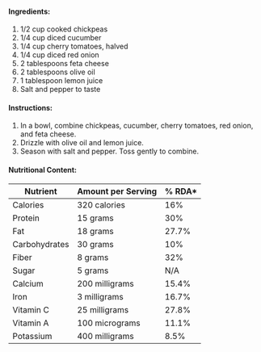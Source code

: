 #### Ingredients:

1. 1/2 cup cooked chickpeas
2. 1/4 cup diced cucumber
3. 1/4 cup cherry tomatoes, halved
4. 1/4 cup diced red onion
5. 2 tablespoons feta cheese
6. 2 tablespoons olive oil
7. 1 tablespoon lemon juice
8. Salt and pepper to taste

#### Instructions:

1. In a bowl, combine chickpeas, cucumber, cherry tomatoes, red onion, and feta cheese.
2. Drizzle with olive oil and lemon juice.
3. Season with salt and pepper. Toss gently to combine.

#### Nutritional Content:

| Nutrient      | Amount per Serving | % RDA* |
| ------------- | ------------------ | ------ |
| Calories      | 320 calories       | 16%    |
| Protein       | 15 grams           | 30%    |
| Fat           | 18 grams           | 27.7%  |
| Carbohydrates | 30 grams           | 10%    |
| Fiber         | 8 grams            | 32%    |
| Sugar         | 5 grams            | N/A    |
| Calcium       | 200 milligrams     | 15.4%  |
| Iron          | 3 milligrams       | 16.7%  |
| Vitamin C     | 25 milligrams      | 27.8%  |
| Vitamin A     | 100 micrograms     | 11.1%  |
| Potassium     | 400 milligrams     | 8.5%   |